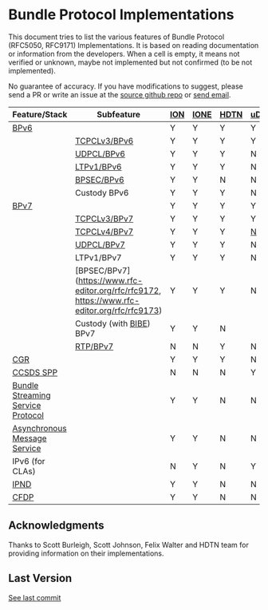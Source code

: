 # Bundle Protocol Implementations

This document tries to list the various features of Bundle Protocol (RFC5050, RFC9171) Implementations. It is based on reading documentation or information from the developers. When a cell is empty, it means not verified or unknown, maybe not implemented but not confirmed (to be not implemented).

No guarantee of accuracy. If you have modifications to suggest, please send a PR or write an issue at the [source github repo](https://github.com/ipnsig-pwg/ipnsig-pwg.github.io) or [send email](mailto:marc.blanchet@viagenie.ca).

| Feature/Stack | Subfeature | [ION](https://sourceforge.net/projects/ion-dtn/) | [IONE](https://sourceforge.net/projects/ione/) | [HDTN](https://github.com/nasa/HDTN/wiki/HDTN-Implementation-Features) | [uD3TN](https://gitlab.com/d3tn/ud3tn) | [DTNME](https://github.com/nasa/DTNME) | [BPLib/CFS](https://github.com/nasa/bplib) |
| --- | --- | --- | --- | --- | --- | --- | --- |
| [BPv6](https://www.rfc-editor.org/rfc/rfc5050) | | Y | Y | Y | Y | Y | Y |
|  | [TCPCLv3/BPv6](https://www.rfc-editor.org/rfc/rfc7242) | Y | Y | Y | Y | Y | |
|  | [UDPCL/BPv6](https://www.rfc-editor.org/rfc/rfc7122) | Y | Y | Y | N | Y |  |
|  | [LTPv1/BPv6](https://www.rfc-editor.org/rfc/rfc5326) | Y | Y | Y | N | Y |  |
|  | [BPSEC/BPv6](https://www.rfc-editor.org/rfc/rfc6257) | Y | Y | N | N | Y |  |
|  | Custody BPv6 | Y | Y | Y | N |  |  |
| [BPv7](https://www.rfc-editor.org/rfc/rfc9171) | | Y | Y | Y | Y | | Y |
|  | [TCPCLv3/BPv7](https://www.rfc-editor.org/rfc/rfc7242) | Y | Y | Y | Y |  |  |
|  | [TCPCLv4/BPv7](https://www.rfc-editor.org/rfc/rfc9174) | Y | Y | Y | [N](https://gitlab.com/d3tn/ud3tn/-/issues/40) |  |  |
|  | [UDPCL/BPv7](https://datatracker.ietf.org/doc/draft-sipos-dtn-udpcl/) | Y | Y | Y | N |  |  |
|  | LTPv1/BPv7 | Y | Y | Y | N |  |  |
|  | [BPSEC/BPv7](https://www.rfc-editor.org/rfc/rfc9172, https://www.rfc-editor.org/rfc/rfc9173) | Y | Y | Y | N |  |  |
| | Custody (with [BIBE](https://datatracker.ietf.org/doc/draft-ietf-dtn-bibect/)) BPv7 | Y | Y | N |  |  |  |
| | [RTP/BPv7](https://www.google.com/url?sa=t&rct=j&q=&esrc=s&source=web&cd=&ved=2ahUKEwjrn92gvJaCAxXxFFkFHXY5A1QQFnoECAwQAQ&url=https%3A%2F%2Fcwe.ccsds.org%2Fsis%2Fdocs%2FSIS-MIA%2FDraft%2520Documents%2FRTP%2520over%2520DTN%2520for%2520Video%2F766x3r0_JPM_RID_Answer_TEMP.doc&usg=AOvVaw3YVH8gKoTvgPLxiUC7PgPq&opi=89978449) | N | N | Y | N |  |
| [CGR](https://datatracker.ietf.org/doc/html/draft-burleigh-dtnrg-cgr) | | Y | Y | Y | N |  |  |
| [CCSDS SPP](https://public.ccsds.org/Pubs/133x0b2e1.pdf) | | N | N | N | Y | |  |
| [Bundle Streaming Service Protocol](https://public.ccsds.org/Pubs/730x2g1.pdf) | | Y | Y | N | N |  |  |
| [Asynchronous Message Service](https://public.ccsds.org/Pubs/735x1b1.pdf) | | Y | Y | N | N |  |  |
| IPv6 (for CLAs) | | N | Y | N | Y |  |  |
| [IPND](https://datatracker.ietf.org/doc/draft-johnson-dtn-ipnd/) | | Y | Y | N | N | Y |  |
| [CFDP](https://public.ccsds.org/Pubs/727x0b5.pdf) | | Y | Y | N | N |  |  |

## Acknowledgments
Thanks to Scott Burleigh, Scott Johnson, Felix Walter and HDTN team for providing information on their implementations.

## Last Version
[See last commit](https://github.com/ipnsig-pwg/ipnsig-pwg.github.io/commits/main)
